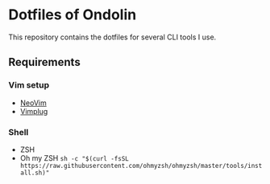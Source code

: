 # Dotfiles of Ondolin

This repository contains the dotfiles for several CLI tools I use.

## Requirements

### Vim setup

- [NeoVim](https://github.com/neovim/neovim/wiki/Installing-Neovim)
- [Vimplug](https://github.com/junegunn/vim-plug)

### Shell

- ZSH
- Oh my ZSH `sh -c "$(curl -fsSL https://raw.githubusercontent.com/ohmyzsh/ohmyzsh/master/tools/install.sh)"`
